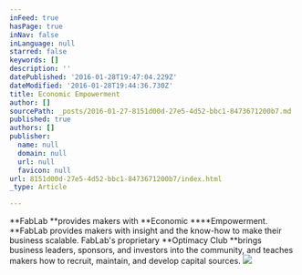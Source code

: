 ```yaml
---
inFeed: true
hasPage: true
inNav: false
inLanguage: null
starred: false
keywords: []
description: ''
datePublished: '2016-01-28T19:47:04.229Z'
dateModified: '2016-01-28T19:44:36.730Z'
title: Economic Empowerment
author: []
sourcePath: _posts/2016-01-27-8151d00d-27e5-4d52-bbc1-8473671200b7.md
published: true
authors: []
publisher:
  name: null
  domain: null
  url: null
  favicon: null
url: 8151d00d-27e5-4d52-bbc1-8473671200b7/index.html
_type: Article

---
```

**FabLab **provides makers with **Economic ****Empowerment. **FabLab provides makers with insight and the know-how to make their business scalable. FabLab's proprietary **Optimacy Club **brings business leaders, sponsors, and investors into the community, and teaches makers how to recruit, maintain, and develop capital sources.
![](https://the-grid-user-content.s3-us-west-2.amazonaws.com/2a08ca51-54ec-436d-a01a-05d396225386.jpg)
